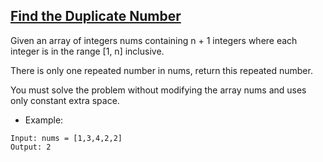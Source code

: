 ## [Find the Duplicate Number](https://leetcode.com/problems/find-the-duplicate-number/description)

Given an array of integers nums containing n + 1 integers where each integer is in the range [1, n] inclusive.

There is only one repeated number in nums, return this repeated number.

You must solve the problem without modifying the array nums and uses only constant extra space.



- Example:
```
Input: nums = [1,3,4,2,2]
Output: 2
```
